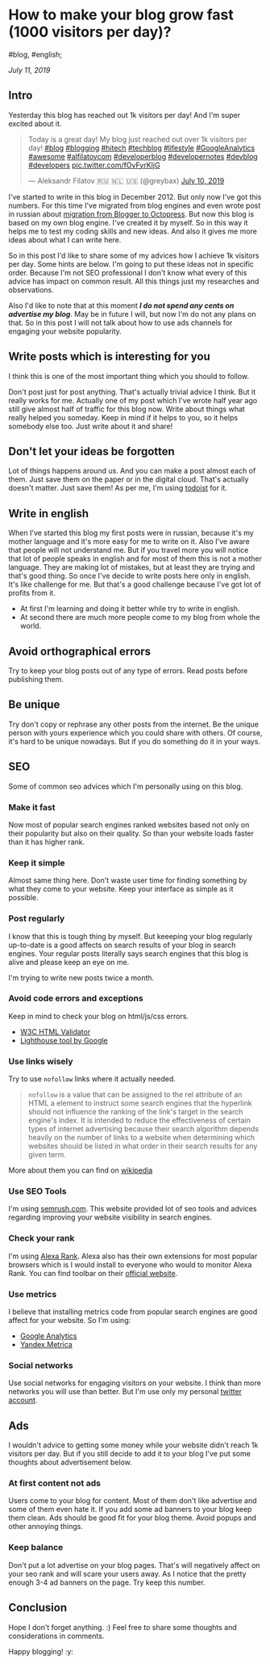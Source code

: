 # How to make your blog grow fast (1000 visitors per day)?

#blog, #english;

_July 11, 2019_

## Intro

Yesterday this blog has reached out 1k visitors per day! And I'm super excited about it.

<blockquote class="twitter-tweet"><p lang="en" dir="ltr">Today is a great day! My blog just reached out over 1k visitors per day! <a href="https://twitter.com/hashtag/blog?src=hash&amp;ref_src=twsrc%5Etfw">#blog</a> <a href="https://twitter.com/hashtag/blogging?src=hash&amp;ref_src=twsrc%5Etfw">#blogging</a> <a href="https://twitter.com/hashtag/hitech?src=hash&amp;ref_src=twsrc%5Etfw">#hitech</a> <a href="https://twitter.com/hashtag/techblog?src=hash&amp;ref_src=twsrc%5Etfw">#techblog</a> <a href="https://twitter.com/hashtag/lifestyle?src=hash&amp;ref_src=twsrc%5Etfw">#lifestyle</a> <a href="https://twitter.com/hashtag/GoogleAnalytics?src=hash&amp;ref_src=twsrc%5Etfw">#GoogleAnalytics</a> <a href="https://twitter.com/hashtag/awesome?src=hash&amp;ref_src=twsrc%5Etfw">#awesome</a> <a href="https://twitter.com/hashtag/alfilatovcom?src=hash&amp;ref_src=twsrc%5Etfw">#alfilatovcom</a> <a href="https://twitter.com/hashtag/developerblog?src=hash&amp;ref_src=twsrc%5Etfw">#developerblog</a> <a href="https://twitter.com/hashtag/developernotes?src=hash&amp;ref_src=twsrc%5Etfw">#developernotes</a> <a href="https://twitter.com/hashtag/devblog?src=hash&amp;ref_src=twsrc%5Etfw">#devblog</a> <a href="https://twitter.com/hashtag/developers?src=hash&amp;ref_src=twsrc%5Etfw">#developers</a> <a href="https://t.co/fOvFyrKIjG">pic.twitter.com/fOvFyrKIjG</a></p>&mdash; Aleksandr Filatov 🇷🇺 🇳🇱 🇺🇸 (@greybax) <a href="https://twitter.com/greybax/status/1149017012909293570?ref_src=twsrc%5Etfw">July 10, 2019</a></blockquote> <script async src="https://platform.twitter.com/widgets.js" charset="utf-8"></script>

I've started to write in this blog in December 2012. But only now I've got this numbers. 
For this time I've migrated from blog engines and even wrote post in russian about [migration from Blogger to Octopress](https://alfilatov.com/posts/kak-i-zachiem-ia-pierieshiel-s-blogger-na-octopress/). But now this blog is based on my own blog engine. I've created it by myself. So in this way it helps me to test my coding skills and new ideas. And also it gives me more ideas about what I can write here.

So in this post I'd like to share some of my advices how I achieve 1k visitors per day. Some hints are below. I'm going to put these ideas not in specific order. Because I'm not SEO professional I don't know what every of this advice has impact on common result. All this things just my researches and observations. 

Also I'd like to note that at this moment **_I do not spend any cents on advertise my blog_**. May be in future I will, but now I'm do not any plans on that. So in this post I will not talk about how to use ads channels for engaging your website popularity.

## Write posts which is interesting for you

I think this is one of the most important thing which you should to follow.

Don't post just for post anything. That's actually trivial advice I think. But it really works for me. Actually one of my post which I've wrote half year ago still give almost half of traffic for this blog now. Write about things what really helped you someday. Keep in mind if it helps to you, so it helps somebody else too. Just write about it and share!

## Don't let your ideas be forgotten

Lot of things happens around us. And you can make a post almost each of them. Just save them on the paper or in the digital cloud. That's actually doesn't matter. Just save them! As per me, I'm using [todoist](https://todoist.com) for it.

## Write in english

When I've started this blog my first posts were in russian, because it's my mother language and it's more easy for me to write on it. Also I've aware that people will not understand me. But if you travel more you will notice that lot of people speaks in english and for most of them this is not a mother language. They are making lot of mistakes, but at least they are trying and that's good thing.
So once I've decide to write posts here only in english. It's like challenge for me. But that's a good challenge because I've got lot of profits from it.

* At first I'm learning and doing it better while try to write in english.
* At second there are much more people come to my blog from whole the world.

## Avoid orthographical errors

Try to keep your blog posts out of any type of errors. Read posts before publishing them.

## Be unique

Try don't copy or rephrase any other posts from the internet. Be the unique person with yours experience which you could share with others. Of course, it's hard to be unique nowadays. But if you do something do it in your ways.

## SEO

Some of common seo advices which I'm personally using on this blog.

### Make it fast

Now most of popular search engines ranked websites based not only on their popularity but also on their quality. So than your website loads faster than it has higher rank. 

### Keep it simple

Almost same thing here. Don't waste user time for finding something by what they come to your website. Keep your interface as simple as it possible.

### Post regularly

I know that this is tough thing by myself. But keeeping your blog regularly up-to-date is a good affects on search results of your blog in search engines. Your regular posts literally says search engines that this blog is alive and please keep an eye on me.

I'm trying to write new posts twice a month.

### Avoid code errors and exceptions

Keep in mind to check your blog on html/js/css errors.

* [W3C HTML Validator](https://validator.w3.org/)
* [Lighthouse tool by Google](https://developers.google.com/web/tools/lighthouse/)

### Use links wisely

Try to use `nofollow` links where it actually needed.

> `nofollow` is a value that can be assigned to the rel attribute of an HTML a element to instruct some search engines that the hyperlink should not influence the ranking of the link's target in the search engine's index. It is intended to reduce the effectiveness of certain types of internet advertising because their search algorithm depends heavily on the number of links to a website when determining which websites should be listed in what order in their search results for any given term.

More about them you can find on [wikipedia](https://en.wikipedia.org/wiki/Nofollow)

### Use SEO Tools

I'm using [semrush.com](https://www.semrush.com/dashboard/). This website provided lot of seo tools and advices regarding improving your website visibility in search engines.

### Check your rank

I'm using [Alexa Rank](https://alexa.com/siteinfo/alfilatov.com). Alexa also has their own extensions for most popular browsers which is I would install to everyone who would to monitor Alexa Rank.
You can find toolbar on their [official website](https://www.alexa.com/toolbar).

### Use metrics

I believe that installing metrics code from popular search engines are good affect for your website.
So I'm using:

* [Google Analytics](https://analytics.google.com)
* [Yandex.Metrica](https://metrica.yandex.com)

### Social networks

Use social networks for engaging visitors on your website. I think than more networks you will use than better. But I'm use only my personal [twitter account](https://twitter.com/greybax).

## Ads

I wouldn't advice to getting some money while your website didn't reach 1k visitors per day. But if you still decide to add it to your blog I've put some thoughts about advertisement below.

### At first content not ads

Users come to your blog for content. Most of them don't like advertise and some of them even hate it. If you add some ad banners to your blog keep them clean. Ads should be good fit for your blog theme. Avoid popups and other annoying things.

### Keep balance

Don't put a lot advertise on your blog pages. That's will negatively affect on your seo rank and will scare your users away. As I notice that the pretty enough 3-4 ad banners on the page. Try keep this number.

## Conclusion

Hope I don't forget anything. :) Feel free to share some thoughts and considerations in comments.

Happy blogging! :y:
